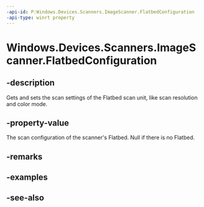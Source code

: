 ----api-id: P:Windows.Devices.Scanners.ImageScanner.FlatbedConfiguration
-api-type: winrt property
---<!-- Property syntaxpublic Windows.Devices.Scanners.ImageScannerFlatbedConfiguration FlatbedConfiguration { get; }--># Windows.Devices.Scanners.ImageScanner.FlatbedConfiguration## -descriptionGets and sets the scan settings of the Flatbed scan unit, like scan resolution and color mode.## -property-valueThe scan configuration of the scanner's Flatbed. Null if there is no Flatbed.## -remarks## -examples## -see-also